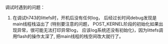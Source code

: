 调试时遇到的问题：

1. 在调试h743的littefs时，开机后没有任何log， 后经过长时间debug发现是main线程栈溢出了
(特别要注意的问题， POST_KERNEL阶段的初始化如果出现异常，很可能无法打印异常log， 应该log系统还没有初始化)，因为littefs调用flash的操作太深了, 把main线程的栈空间改大就行了。
